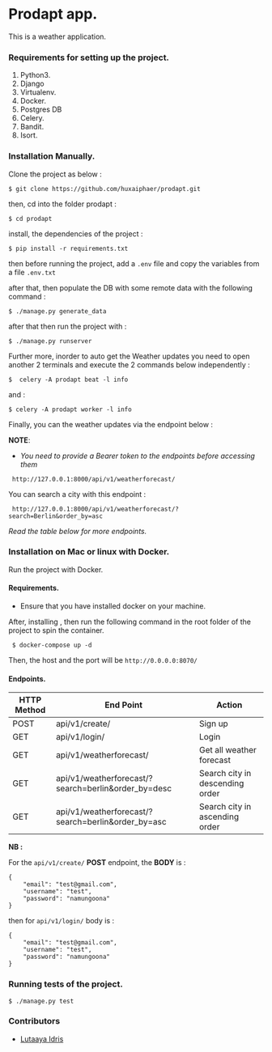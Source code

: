 # Prodapt app.

This is a weather application.

### Requirements for setting up the project.

1. Python3. 
2. Django
3. Virtualenv.
4. Docker.
5. Postgres DB
6. Celery.
7. Bandit.
8. Isort.



### Installation Manually.

Clone the project as below :

```
$ git clone https://github.com/huxaiphaer/prodapt.git
```

then, cd into the folder prodapt :

```
$ cd prodapt
```

install, the dependencies of the project :

```
$ pip install -r requirements.txt
```

then before running the project, add a `.env` file and copy the variables from a file `.env.txt`

after that, then populate the DB with some remote data with the following command :

```
$ ./manage.py generate_data
```

after that then run the project with :

```
$ ./manage.py runserver
```

Further more, inorder to auto get the Weather updates you need to open another 2 terminals and execute the 2 commands below
independently :

```
$  celery -A prodapt beat -l info
```

and :


```
$ celery -A prodapt worker -l info
```

Finally, you can the weather updates via the endpoint below :

**NOTE**:
- _You need to provide a Bearer token to the endpoints before accessing them_

```
 http://127.0.0.1:8000/api/v1/weatherforecast/
```

You can search a city with this endpoint :

```
 http://127.0.0.1:8000/api/v1/weatherforecast/?search=Berlin&order_by=asc
```

_Read the table below for more endpoints._

### Installation on Mac or linux with Docker.

Run the project with Docker.

#### Requirements.

- Ensure that you have installed docker on your machine.

After, installing , then run the following command in the root folder of the 
project to spin the container.

```
 $ docker-compose up -d
```

Then, the host and the port will be `http://0.0.0.0:8070/` 


 #### Endpoints.

| HTTP Method | End Point                                      | Action                          |
|-------------|------------------------------------------------|---------------------------------|
| POST        | api/v1/create/                                 | Sign up                         |
| GET         | api/v1/login/                                  | Login                           |
| GET         | api/v1/weatherforecast/                        | Get all weather forecast        |
| GET         | api/v1/weatherforecast/?search=berlin&order_by=desc | Search city in descending order |
| GET         | api/v1/weatherforecast/?search=berlin&order_by=asc | Search city in ascending order  |


**NB :**

For the `api/v1/create/` **POST** endpoint,  the **BODY** is :

```
{
    "email": "test@gmail.com",
    "username": "test",
    "password": "namungoona"
}
```

then for `api/v1/login/` body is :

```
{
    "email": "test@gmail.com",
    "username": "test",
    "password": "namungoona"
}
```


### Running tests of the project.

```
$ ./manage.py test
```


### Contributors 

* [Lutaaya Idris](https://github.com/huxaiphaer)

